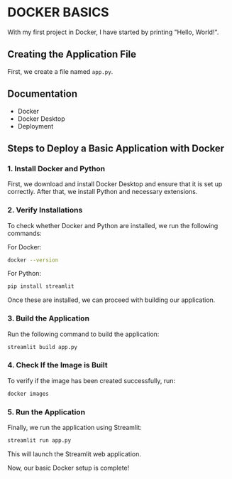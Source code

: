 # DOCKER BASICS

With my first project in Docker, I have started by printing "Hello, World!".

## Creating the Application File

First, we create a file named `app.py`.

## Documentation
- Docker
- Docker Desktop
- Deployment

## Steps to Deploy a Basic Application with Docker

### 1. Install Docker and Python
First, we download and install Docker Desktop and ensure that it is set up correctly.
After that, we install Python and necessary extensions.

### 2. Verify Installations
To check whether Docker and Python are installed, we run the following commands:

For Docker:
```sh
docker --version
```

For Python:
```sh
pip install streamlit
```

Once these are installed, we can proceed with building our application.

### 3. Build the Application
Run the following command to build the application:
```sh
streamlit build app.py
```

### 4. Check If the Image is Built
To verify if the image has been created successfully, run:
```sh
docker images
```

### 5. Run the Application
Finally, we run the application using Streamlit:
```sh
streamlit run app.py
```

This will launch the Streamlit web application.

Now, our basic Docker setup is complete!

